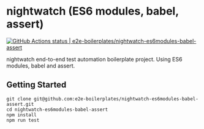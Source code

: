 # nightwatch (ES6 modules, babel, assert)
[![GitHub Actions status | e2e-boilerplates/nightwatch-es6modules-babel-assert](https://github.com/e2e-boilerplates/nightwatch-es6modules-babel-assert/workflows/nightwatch-es6modules-babel-assert/badge.svg)](https://github.com/e2e-boilerplates/nightwatch-es6modules-babel-assert/actions?workflow=nightwatch-es6modules-babel-assert)

nightwatch end-to-end test automation boilerplate project. Using ES6 modules, babel and assert.

## Getting Started

    git clone git@github.com:e2e-boilerplates/nightwatch-es6modules-babel-assert.git
    cd nightwatch-es6modules-babel-assert
    npm install
    npm run test

